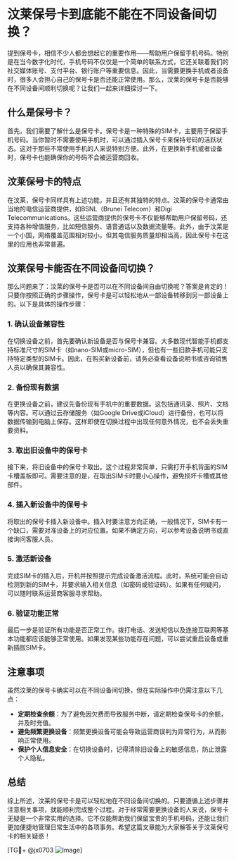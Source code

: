 # 汶莱保号卡到底能不能在不同设备间切换？

提到保号卡，相信不少人都会想起它的重要作用——帮助用户保留手机号码。特别是在当今数字化时代，手机号码不仅仅是一个简单的联系方式，它还关联着我们的社交媒体账号、支付平台、银行账户等重要信息。因此，当需要更换手机或者设备时，很多人会担心自己的保号卡是否还能正常使用。那么，汶莱的保号卡是否能够在不同设备间顺利切换呢？让我们一起来详细探讨一下。

## 什么是保号卡？

首先，我们需要了解什么是保号卡。保号卡是一种特殊的SIM卡，主要用于保留手机号码。当你暂时不需要使用手机时，可以通过插入保号卡来保持号码的活跃状态。这对于那些不常使用手机的人来说特别方便。此外，在更换新手机或者设备时，保号卡也能确保你的号码不会被运营商回收。

## 汶莱保号卡的特点

在汶莱，保号卡同样具有上述功能，并且还有其独特的特点。汶莱的保号卡通常由当地的电信运营商提供，如BSNL（Brunei Telecom）和Digi Telecommunications。这些运营商提供的保号卡不仅能够帮助用户保留号码，还支持各种增值服务，比如短信服务、语音通话以及数据流量等。此外，由于汶莱是一个小国，网络覆盖范围相对较小，但其电信服务质量却相当高，因此保号卡在这里的应用也非常普遍。

## 汶莱保号卡能否在不同设备间切换？

那么问题来了：汶莱的保号卡是否可以在不同设备间自由切换呢？答案是肯定的！只要你按照正确的步骤操作，保号卡是可以轻松地从一部设备转移到另一部设备上的。以下是具体的操作步骤：

### 1. 确认设备兼容性

在切换设备之前，首先要确认新设备是否与保号卡兼容。大多数现代智能手机都支持标准尺寸的SIM卡（如nano-SIM或micro-SIM），但也有一些旧款手机可能只支持特定类型的SIM卡。因此，在购买新设备前，请务必查看设备说明书或咨询销售人员以确保其兼容性。

### 2. 备份现有数据

在更换设备之前，建议先备份现有手机中的重要数据。这包括通讯录、照片、文档等内容。可以通过云存储服务（如Google Drive或iCloud）进行备份，也可以将数据传输到电脑上保存。这样即使在切换过程中出现任何意外情况，也不会丢失重要资料。

### 3. 取出旧设备中的保号卡

接下来，将旧设备中的保号卡取出。这个过程非常简单，只需打开手机背面的SIM卡槽盖板即可。需要注意的是，在取出SIM卡时要小心操作，避免损坏卡槽或其他部件。

### 4. 插入新设备中的保号卡

将取出的保号卡插入新设备中。插入时要注意方向正确，一般情况下，SIM卡有一个缺口，需要对准设备上的对应位置。如果不确定方向，可以参考设备说明书或直接询问客服人员。

### 5. 激活新设备

完成SIM卡的插入后，开机并按照提示完成设备激活流程。此时，系统可能会自动检测到新的SIM卡，并要求输入相关信息（如密码或验证码）。如果有任何疑问，可以随时联系运营商客服寻求帮助。

### 6. 验证功能正常

最后一步是验证所有功能是否正常工作。拨打电话、发送短信以及连接互联网等基本功能都应该能够正常使用。如果发现某些功能存在问题，可以尝试重启设备或重新插拔SIM卡。

## 注意事项

虽然汶莱的保号卡确实可以在不同设备间切换，但在实际操作中仍需注意以下几点：

- **定期检查余额**：为了避免因欠费而导致服务中断，请定期检查保号卡的余额，并及时充值。
- **避免频繁更换设备**：频繁更换设备可能会导致运营商误判为异常行为，从而影响正常使用。
- **保护个人信息安全**：在切换设备时，记得清除旧设备上的敏感信息，防止泄露个人隐私。

## 总结

综上所述，汶莱的保号卡是可以轻松地在不同设备间切换的。只要遵循上述步骤并注意相关事项，就能顺利完成整个过程。对于经常需要更换设备的人来说，保号卡无疑是一个非常实用的选择。它不仅能帮助我们保留宝贵的手机号码，还能让我们更加便捷地管理日常生活中的各项事务。希望这篇文章能为大家解答关于汶莱保号卡的相关疑惑！

[TG💪+ @jx0703 ![Image](https://github.com/user-attachments/assets/dbca1d08-cadb-493c-b0ec-ad6f7a83f270)]